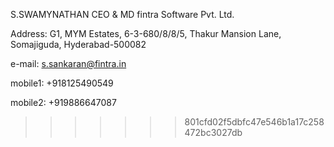S.SWAMYNATHAN
CEO & MD
fintra Software Pvt. Ltd.

Address:
G1, MYM Estates, 
6-3-680/8/8/5, Thakur Mansion Lane,
Somajiguda, Hyderabad-500082

e-mail: s.sankaran@fintra.in

mobile1: +918125490549

mobile2: +919886647087

>>>>>>> 801cfd02f5dbfc47e546b1a17c258472bc3027db
